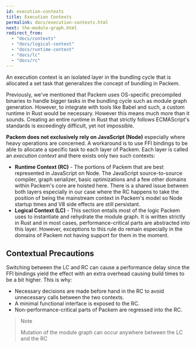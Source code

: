 ```yaml
---
id: execution-contexts
title: Execution Contexts
permalink: docs/execution-contexts.html
next: the-module-graph.html
redirect_from:
  - "docs/contexts"
  - "docs/logical-context"
  - "docs/runtime-context"
  - "docs/lc"
  - "docs/rc"
---
```


An execution context is an isolated layer in the bundling cycle that is allocated a set task that generalizes the concept of bundling in Packem.

Previously, we've mentioned that Packem uses OS-specific precompiled binaries to handle bigger tasks in the bundling cycle such as module graph generation. However, to integrate with tools like Babel and such, a custom runtime in Rust would be necessary. However this means much more than it sounds. Creating an entire runtime in Rust that strictly follows ECMAScript's standards is exceedingly difficult, yet not impossible.

**Packem does not exclusively rely on JavaScript (Node)** especially where heavy operations are concerned. A workaround is to use FFI bindings to be able to allocate a specific task to each layer of Packem. Each layer is called an *execution context* and there exists only two such contexts:

- **Runtime Context (RC)** - The portions of Packem that are best represented in JavaScript on Node. The JavaScript source-to-source compiler, graph serializer, basic optimizations and a few other domains within Packem's core are hoisted here. There is a shared issue between both layers especially in our case where the RC happens to take the position of being the mainstream context in Packem's model so Node startup times and V8 side effects are still persistant.
- **Logical Context (LC)** - This section entails most of the logic Packem uses to instantiate and rehydrate the module graph. It is written strictly in Rust and in most cases, performance-critical parts are abstracted into this layer. However, exceptions to this rule do remain especially in the domains of Packem not having support for them in the moment.

## Contextual Precautions

Switching between the LC and RC can cause a performance delay since the FFI bindings yield the effect with an extra overhead causing build times to be a bit higher. This is why:

- Necessary decisions are made before hand in the RC to avoid unnecessary calls between the two contexts.
- A minimal functional interface is exposed to the RC.
- Non-performance-critical parts of Packem are regressed into the RC.

> Note
>
> Mutation of the module graph can occur anywhere between the LC and the RC
